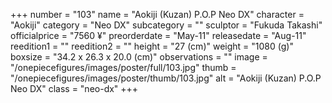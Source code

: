 +++
number = "103"
name = "Aokiji (Kuzan) P.O.P Neo DX"
character = "Aokiji"
category = "Neo DX"
subcategory = ""
sculptor = "Fukuda Takashi"
officialprice = "7560 ¥"
preorderdate = "May-11"
releasedate = "Aug-11"
reedition1 = ""
reedition2 = ""
height = "27 (cm)"
weight = "1080 (g)"
boxsize = "34.2 x 26.3 x 20.0 (cm)"
observations = ""
image = "/onepiecefigures/images/poster/full/103.jpg"
thumb = "/onepiecefigures/images/poster/thumb/103.jpg"
alt = "Aokiji (Kuzan) P.O.P Neo DX"
class = "neo-dx"
+++
